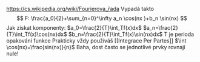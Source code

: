https://cs.wikipedia.org/wiki/Fourierova_řada
Vypadá takto 
$$
F: \frac{a_0}{2}+\sum_{n=0}^\infty a_n \cos(nx )+b_n \sin(nx)
$$
Jak získat komponenty:
$a_0=\frac{2}{T}\int_Tf(x)dx$
$a_n=\frac{2}{T}\int_Tf(x)\cos(nx)dx$
$b_n=\frac{2}{T}\int_Tf(x)\sin(nx)dx$
T je perioda opakování funkce
Prakticky vždy používáš [[Integrace Per Partes]]
$\int \cos(nx)=\frac{sin(nx)}{n}$
Baha, dost často se jednotlivé prvky rovnají nule!